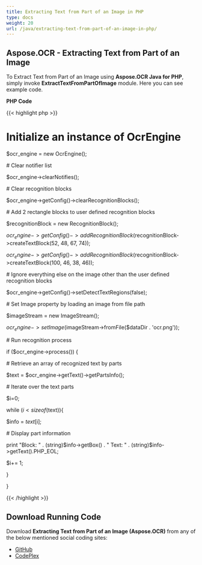 ```yaml
---
title: Extracting Text from Part of an Image in PHP
type: docs
weight: 20
url: /java/extracting-text-from-part-of-an-image-in-php/
---
```


## **Aspose.OCR - Extracting Text from Part of an Image**
To Extract Text from Part of an Image using **Aspose.OCR Java for PHP**, simply invoke **ExtractTextFromPartOfImage** module. Here you can see example code.

**PHP Code**

{{< highlight php >}}

 # Initialize an instance of OcrEngine

$ocr_engine = new OcrEngine();

\# Clear notifier list

$ocr_engine->clearNotifies();

\# Clear recognition blocks

$ocr_engine->getConfig()->clearRecognitionBlocks();

\# Add 2 rectangle blocks to user defined recognition blocks

$recognitionBlock = new RecognitionBlock();

$ocr_engine->getConfig()->addRecognitionBlock($recognitionBlock->createTextBlock(52, 48, 67, 74));

$ocr_engine->getConfig()->addRecognitionBlock($recognitionBlock->createTextBlock(100, 46, 38, 46));

\# Ignore everything else on the image other than the user defined recognition blocks

$ocr_engine->getConfig()->setDetectTextRegions(false);

\# Set Image property by loading an image from file path

$imageStream = new ImageStream();

$ocr_engine->setImage($imageStream->fromFile($dataDir . 'ocr.png'));

\# Run recognition process

if ($ocr_engine->process()) {

\# Retrieve an array of recognized text by parts

$text = $ocr_engine->getText()->getPartsInfo();

\# Iterate over the text parts

$i=0;

while ($i < sizeof($text)){

$info = $text[$i];

\# Display part information

print "Block: " . (string)$info->getBox() . " Text: " . (string)$info->getText().PHP_EOL;

$i+= 1;

}

}

{{< /highlight >}}
## **Download Running Code**
Download **Extracting Text from Part of an Image (Aspose.OCR)** from any of the below mentioned social coding sites:

- [GitHub](https://github.com/aspose-ocr/Aspose.OCR-for-Java/blob/master/Plugins/Aspose_OCR_Java_for_PHP/src/aspose/ocr/WorkingWithOCR/ExtractTextFromPartOfImage.php)
- [CodePlex](https://asposeocrjavaphp.codeplex.com/SourceControl/latest#src/aspose/ocr/WorkingWithOCR/ExtractTextFromPartOfImage.php)
